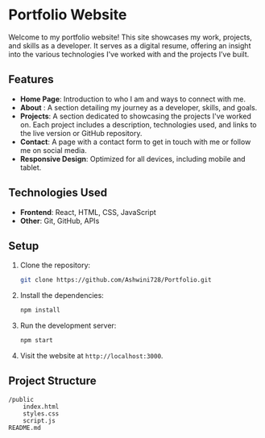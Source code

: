 
# Portfolio Website

Welcome to my portfolio website! This site showcases my work, projects, and skills as a developer. It serves as a digital resume, offering an insight into the various technologies I've worked with and the projects I’ve built.

## Features

- **Home Page**: Introduction to who I am and ways to connect with me.
- **About** : A section detailing my journey as a developer, skills, and goals. 
- **Projects**: A section dedicated to showcasing the projects I've worked on. Each project includes a description, technologies used, and links to the live version or GitHub repository.
- **Contact**: A page with a contact form to get in touch with me or follow me on social media.
- **Responsive Design**: Optimized for all devices, including mobile and tablet.

## Technologies Used

- **Frontend**: React, HTML, CSS, JavaScript
- **Other**: Git, GitHub, APIs

## Setup

1. Clone the repository:

   ```bash
   git clone https://github.com/Ashwini728/Portfolio.git
   ```

2. Install the dependencies:

   ```bash
   npm install
   ```

3. Run the development server:

   ```bash
   npm start
   ```

4. Visit the website at `http://localhost:3000`.

## Project Structure

```
/public
    index.html
    styles.css
    script.js
README.md
```
